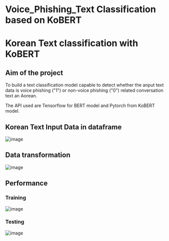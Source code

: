 # Voice_Phishing_Text Classification based on KoBERT

<h1>Korean Text classification with KoBERT</h1>

## **Aim of the project**
To build a text classification model capable to detect whether the anput text data is voice phishing ("1") or non-voice phishing ("0") related conversation text an Aorean.

The API used are Tensorflow for BERT model and Pytorch from KoBERT model.

## Korean Text Input Data in dataframe
![image](https://user-images.githubusercontent.com/64822593/224244496-89ec6b01-3b1d-45e4-ab23-8d66a1259d0d.png)

## Data transformation
![image](https://user-images.githubusercontent.com/64822593/224244839-45d4f4a0-34da-4e96-813d-e78694309bce.png)

## **Performance**
### Training
![image](https://user-images.githubusercontent.com/64822593/224249523-c2a99330-2947-49e1-8a27-faafdc5e48f3.png)

### Testing
![image](https://user-images.githubusercontent.com/64822593/224252465-8ec37d44-acd3-4aa6-938c-c1085956b84f.png)


